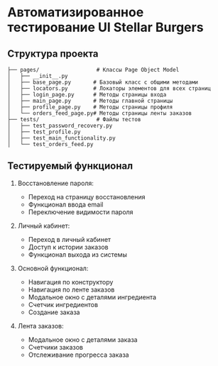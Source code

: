 # Автоматизированное тестирование UI Stellar Burgers

## Структура проекта

```
├── pages/                  # Классы Page Object Model
│   ├── __init__.py
│   ├── base_page.py       # Базовый класс с общими методами
│   ├── locators.py        # Локаторы элементов для всех страниц
│   ├── login_page.py      # Методы страницы входа
│   ├── main_page.py       # Методы главной страницы
│   ├── profile_page.py    # Методы страницы профиля
│   └── orders_feed_page.py# Методы страницы ленты заказов
├── tests/                  # Файлы тестов
│   ├── test_password_recovery.py
│   ├── test_profile.py
│   ├── test_main_functionality.py
│   └── test_orders_feed.py
```

## Тестируемый функционал

1. Восстановление пароля:

   - Переход на страницу восстановления
   - Функционал ввода email
   - Переключение видимости пароля

2. Личный кабинет:

   - Переход в личный кабинет
   - Доступ к истории заказов
   - Функционал выхода из системы

3. Основной функционал:

   - Навигация по конструктору
   - Навигация по ленте заказов
   - Модальное окно с деталями ингредиента
   - Счетчик ингредиентов
   - Создание заказа

4. Лента заказов:
   - Модальное окно с деталями заказа
   - Счетчики заказов
   - Отслеживание прогресса заказа
